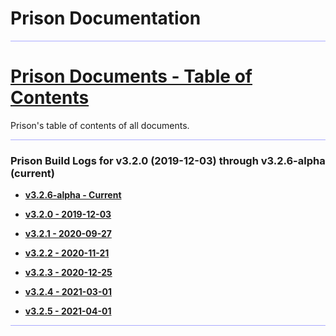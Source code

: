# Prison Documentation 

<hr style="height:1px; border:none; color:#aaf; background-color:#aaf;">


# [Prison Documents - Table of Contents](prison_docs_000_toc.md)

Prison's table of contents of all documents.


<hr style="height:1px; border:none; color:#aaf; background-color:#aaf;">



### Prison Build Logs for v3.2.0 (2019-12-03) through v3.2.6-alpha (current)

 - **[v3.2.6-alpha - Current](changelog_v3.2.x.md)**
 
 
 - **[v3.2.0 - 2019-12-03](prison_changelog_v3.2.0.md)**
 - **[v3.2.1 - 2020-09-27](prison_changelog_v3.2.1.md)**
 - **[v3.2.2 - 2020-11-21](prison_changelog_v3.2.2.md)**
 - **[v3.2.3 - 2020-12-25](prison_changelog_v3.2.3.md)**
 - **[v3.2.4 - 2021-03-01](prison_changelog_v3.2.4.md)**
 - **[v3.2.5 - 2021-04-01](prison_changelog_v3.2.5.md)**

<hr style="height:1px; border:none; color:#aaf; background-color:#aaf;">

